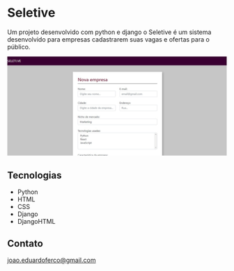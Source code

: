 # Seletive
Um projeto desenvolvido com python e django o Seletive é um sistema desenvolvido para empresas cadastrarem suas vagas e ofertas para o público.

![preview](./.github\seletive.jpeg)

## Tecnologias

- Python
- HTML
- CSS
- Django 
- DjangoHTML

## Contato

joao.eduardoferco@gmail.com


